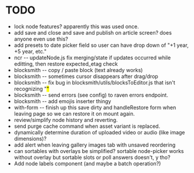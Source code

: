 # TODO

* lock node features? apparently this was used once.
* add save and close and save and publish on article screen? does anyone even use this?
* add presets to date picker field so user can have drop down of "+1 year, +5 year, etc."
* ncr -- updateNode.js fix merging/state if updates occurred while editting, then restore expected_etag check
* blocksmith -- copy / paste block (text already works)
* blocksmith -- sometimes cursor disappears after drag/drop
* blocksmith -- fix bug in blocksmith/utils/blocksToEditor.js that isn't recognizing "<mark>"
* blocksmith -- send errors (see config) to raven errors endpoint.
* blocksmith -- add emojis inserter thingy
* with-form -- finish up this save dirty and handleRestore form when leaving page so we can restore it on mount again.
* review/simplify node history and reverting.
* send purge cache command when asset variant is replaced.
* dynamically determine duration of uploaded video or audio (like image dimensions)?
* add alert when leaving gallery images tab with unsaved reordering
* can sortables with overlays be simplified? sortable node-picker works without overlay but sortable slots or poll answers doesn't, y tho?
* Add node labels component (and maybe a batch operation?)
